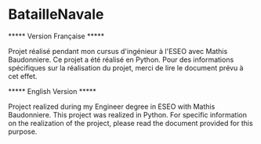 # BatailleNavale

***** Version Française *****

Projet réalisé pendant mon cursus d'ingénieur à l'ESEO avec Mathis Baudonniere. Ce projet a été réalisé en Python. Pour des informations spécifiques sur la réalisation du projet, merci de lire le document prévu à cet effet.

***** English Version *****

Project realized during my Engineer degree in ESEO with Mathis Baudonniere. This project was realized in Python. For specific information on the realization of the project, please read the document provided for this purpose.
